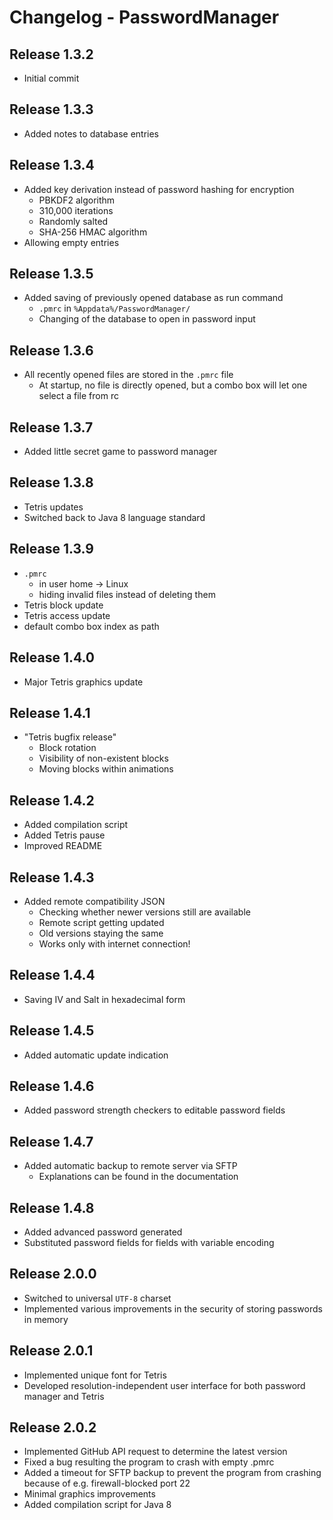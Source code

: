 # Changelog - PasswordManager

## Release 1.3.2
- Initial commit

## Release 1.3.3
- Added notes to database entries

## Release 1.3.4
- Added key derivation instead of password hashing for encryption
    - PBKDF2 algorithm
    - 310,000 iterations
    - Randomly salted
    - SHA-256 HMAC algorithm
- Allowing empty entries

## Release 1.3.5
- Added saving of previously opened database as run command
    - `.pmrc` in `%Appdata%/PasswordManager/`
    - Changing of the database to open in password input

## Release 1.3.6
- All recently opened files are stored in the `.pmrc` file
    - At startup, no file is directly opened, but a combo box will let one select a file from rc

## Release 1.3.7
- Added little secret game to password manager

## Release 1.3.8
- Tetris updates
- Switched back to Java 8 language standard

## Release 1.3.9
- `.pmrc` 
  - in user home -> Linux
  - hiding invalid files instead of deleting them
- Tetris block update
- Tetris access update
- default combo box index as path

## Release 1.4.0
- Major Tetris graphics update

## Release 1.4.1
- "Tetris bugfix release"
  - Block rotation
  - Visibility of non-existent blocks
  - Moving blocks within animations

## Release 1.4.2
- Added compilation script
- Added Tetris pause
- Improved README

## Release 1.4.3
- Added remote compatibility JSON
  - Checking whether newer versions still are available
  - Remote script getting updated
  - Old versions staying the same
  - Works only with internet connection!

## Release 1.4.4
- Saving IV and Salt in hexadecimal form

## Release 1.4.5
- Added automatic update indication

## Release 1.4.6
- Added password strength checkers to editable password fields

## Release 1.4.7
- Added automatic backup to remote server via SFTP
  - Explanations can be found in the documentation

## Release 1.4.8
- Added advanced password generated
- Substituted password fields for fields with variable encoding

## Release 2.0.0
- Switched to universal `UTF-8` charset
- Implemented various improvements in the security of storing passwords in memory

## Release 2.0.1
- Implemented unique font for Tetris
- Developed resolution-independent user interface for both password manager and Tetris

## Release 2.0.2
- Implemented GitHub API request to determine the latest version
- Fixed a bug resulting the program to crash with empty .pmrc
- Added a timeout for SFTP backup to prevent the program from crashing because of e.g. firewall-blocked port 22
- Minimal graphics improvements
- Added compilation script for Java 8